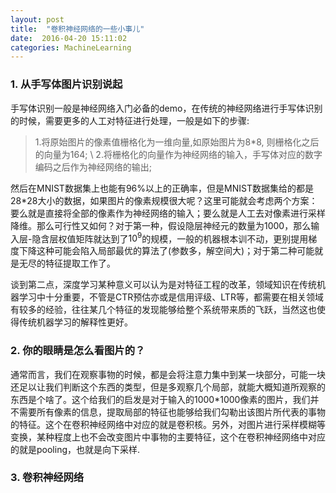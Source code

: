 ```yaml
---
layout: post
title:  "卷积神经网络的一些小事儿"
date:  2016-04-20 15:11:02
categories: MachineLearning
---
```


### 1. 从手写体图片识别说起

手写体识别一般是神经网络入门必备的demo，在传统的神经网络进行手写体识别的时候，需要更多的人工对特征进行处理，一般是如下的步骤: 

>1.将原始图片的像素值栅格化为一维向量,如原始图片为8\*8, 则栅格化之后的向量为164; \\
>2.将栅格化的向量作为神经网络的输入，手写体对应的数字编码之后作为神经网络的输出; 

然后在MNIST数据集上也能有96%以上的正确率，但是MNIST数据集给的都是28\*28大小的数据，如果图片的像素规模很大呢？这里可能就会考虑两个方案：要么就是直接将全部的像素作为神经网络的输入；要么就是人工去对像素进行采样降维。那么可行性又如何？对于第一种，假设隐层神经元的数量为1000，那么输入层-隐含层权值矩阵就达到了$10^9$的规模，一般的机器根本训不动，更别提用梯度下降这种可能会陷入局部最优的算法了(参数多，解空间大)；对于第二种可能就是无尽的特征提取工作了。

谈到第二点，深度学习某种意义可以认为是对特征工程的改革，领域知识在传统机器学习中十分重要，不管是CTR预估亦或是信用评级、LTR等，都需要在相关领域有较多的经验，往往某几个特征的发现能够给整个系统带来质的飞跃，当然这也使得传统机器学习的解释性更好。

### 2. 你的眼睛是怎么看图片的？

通常而言，我们在观察事物的时候，都是会将注意力集中到某一块部分，可能一块还足以让我们判断这个东西的类型，但是多观察几个局部，就能大概知道所观察的东西是个啥了。这个给我们的启发是对于输入的1000\*1000像素的图片，我们并不需要所有像素的信息，提取局部的特征也能够给我们勾勒出该图片所代表的事物的特征。这个在卷积神经网络中对应的就是卷积核。另外，对图片进行采样模糊等变换，某种程度上也不会改变图片中事物的主要特征，这个在卷积神经网络中对应的就是pooling，也就是向下采样.

### 3. 卷积神经网络

